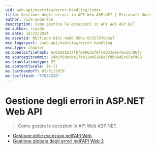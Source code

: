 ```yaml
---
uid: web-api/overview/error-handling/index
title: Gestione degli errori in API Web ASP.NET | Microsoft Docs
author: rick-anderson
description: Come gestire le eccezioni in API Web ASP.NET.
ms.author: riande
ms.date: 10/23/2014
ms.assetid: 0b2f1edb-816c-4a86-95bc-0c55797eb3af
msc.legacyurl: /web-api/overview/error-handling
msc.type: chapter
ms.openlocfilehash: 6c66910237fbf8686d5f9fce023e8efea35c06f7
ms.sourcegitcommit: 24b1f6decbb17bb22a45166e5fdb0845c65af498
ms.translationtype: MT
ms.contentlocale: it-IT
ms.lasthandoff: 03/01/2019
ms.locfileid: "57024228"
---
```

<a name="error-handling-in-aspnet-web-api"></a>Gestione degli errori in ASP.NET Web API
====================
> Come gestire le eccezioni in API Web ASP.NET.


- [Gestione delle eccezioni nell'API Web](exception-handling.md)
- [Gestione globale degli errori nell'API Web 2](web-api-global-error-handling.md)
